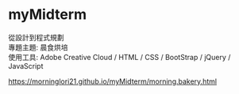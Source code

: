 # myMidterm

從設計到程式規劃
<br>
專題主題: 晨食烘培
<br>
使用工具: Adobe Creative Cloud / HTML / CSS / BootStrap / jQuery / JavaScript

https://morninglori21.github.io/myMidterm/morning.bakery.html

